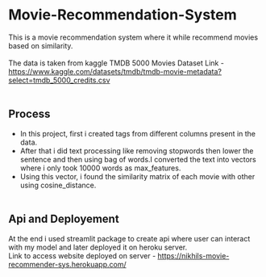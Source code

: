 # Movie-Recommendation-System

This is a movie recommendation system where it while recommend movies based on similarity. <br /><br />
The data is taken from kaggle TMDB 5000 Movies Dataset 
Link - https://www.kaggle.com/datasets/tmdb/tmdb-movie-metadata?select=tmdb_5000_credits.csv <br /><br />

## Process 
* In this project, first i created tags from different columns present in the data. 
* After that i did text processing like removing stopwords then lower the sentence and then using bag of words.I converted the text into vectors where i only             took 10000 words as max_features. 
* Using this vector, i found the similarity matrix of each movie with other using cosine_distance. <br /><br />

## Api and Deployement
At the end i used streamlit package to create api where user can interact with my model and later deployed it on heroku server.<br />
Link to access website deployed on server - https://nikhils-movie-recommender-sys.herokuapp.com/

